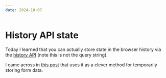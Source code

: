 ```yaml
---
date: 2024-10-07
---
```


# History API state

Today I learned that you can actually store state in the browser history via the [history API](https://developer.mozilla.org/en-US/docs/Web/API/History) (note this is not the query string).

I came across in [this post](https://darekkay.com/blog/preserve-form-values/) that uses it as a clever method for temporarily storing form data.

